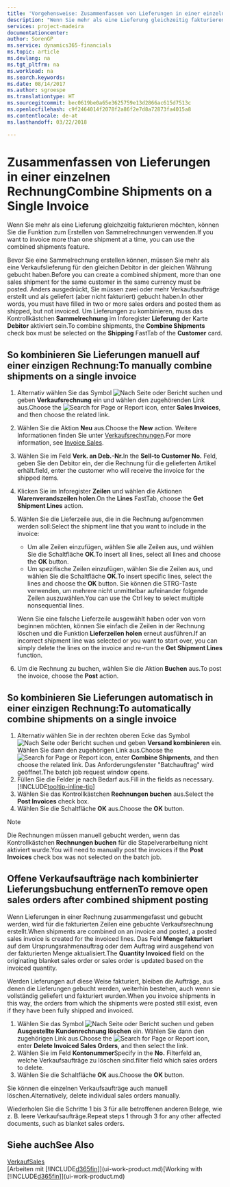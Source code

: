 ```yaml
---
title: 'Vorgehensweise: Zusammenfassen von Lieferungen in einer einzelnen Rechnung | Microsoft Docs'
description: "Wenn Sie mehr als eine Lieferung gleichzeitig fakturieren möchten, können Sie die Funktion zum Erstellen von Sammelrechnungen verwenden."
services: project-madeira
documentationcenter: 
author: SorenGP
ms.service: dynamics365-financials
ms.topic: article
ms.devlang: na
ms.tgt_pltfrm: na
ms.workload: na
ms.search.keywords: 
ms.date: 08/14/2017
ms.author: sgroespe
ms.translationtype: HT
ms.sourcegitcommit: bec0619be0a65e3625759e13d2866ac615d7513c
ms.openlocfilehash: c9f2464014f2078f2a86f2e7d8a72873fa4015a8
ms.contentlocale: de-at
ms.lasthandoff: 03/22/2018

---
```

# <a name="combine-shipments-on-a-single-invoice"></a><span data-ttu-id="03020-103">Zusammenfassen von Lieferungen in einer einzelnen Rechnung</span><span class="sxs-lookup"><span data-stu-id="03020-103">Combine Shipments on a Single Invoice</span></span>
<span data-ttu-id="03020-104">Wenn Sie mehr als eine Lieferung gleichzeitig fakturieren möchten, können Sie die Funktion zum Erstellen von Sammelrechnungen verwenden.</span><span class="sxs-lookup"><span data-stu-id="03020-104">If you want to invoice more than one shipment at a time, you can use the combined shipments feature.</span></span>  

 <span data-ttu-id="03020-105">Bevor Sie eine Sammelrechnung erstellen können, müssen Sie mehr als eine Verkaufslieferung für den gleichen Debitor in der gleichen Währung gebucht haben.</span><span class="sxs-lookup"><span data-stu-id="03020-105">Before you can create a combined shipment, more than one sales shipment for the same customer in the same currency must be posted.</span></span> <span data-ttu-id="03020-106">Anders ausgedrückt, Sie müssen zwei oder mehr Verkaufsaufträge erstellt und als geliefert (aber nicht fakturiert) gebucht haben.</span><span class="sxs-lookup"><span data-stu-id="03020-106">In other words, you must have filled in two or more sales orders and posted them as shipped, but not invoiced.</span></span> <span data-ttu-id="03020-107">Um Lieferungen zu kombinieren, muss das Kontrollkästchen **Sammelrechnung** im Inforegister **Lieferung** der Karte **Debitor** aktiviert sein.</span><span class="sxs-lookup"><span data-stu-id="03020-107">To combine shipments, the **Combine Shipments** check box must be selected on the **Shipping** FastTab of the **Customer** card.</span></span>  

## <a name="to-manually-combine-shipments-on-a-single-invoice"></a><span data-ttu-id="03020-108">So kombinieren Sie Lieferungen manuell auf einer einzigen Rechnung:</span><span class="sxs-lookup"><span data-stu-id="03020-108">To manually combine shipments on a single invoice</span></span>  
1. <span data-ttu-id="03020-109">Alternativ wählen Sie das Symbol ![Nach Seite oder Bericht suchen](media/ui-search/search_small.png "Nach Seite oder Bericht suchen") und geben **Verkaufsrechnung** ein und wählen den zugehörenden Link aus.</span><span class="sxs-lookup"><span data-stu-id="03020-109">Choose the ![Search for Page or Report](media/ui-search/search_small.png "Search for Page or Report icon") icon, enter **Sales Invoices**, and then choose the related link.</span></span>  
2. <span data-ttu-id="03020-110">Wählen Sie die Aktion **Neu** aus.</span><span class="sxs-lookup"><span data-stu-id="03020-110">Choose the **New** action.</span></span> <span data-ttu-id="03020-111">Weitere Informationen finden Sie unter [Verkaufsrechnungen](sales-how-invoice-sales.md).</span><span class="sxs-lookup"><span data-stu-id="03020-111">For more information, see [Invoice Sales](sales-how-invoice-sales.md).</span></span>
3. <span data-ttu-id="03020-112">Wählen Sie im Feld **Verk. an Deb.-Nr.**</span><span class="sxs-lookup"><span data-stu-id="03020-112">In the **Sell-to Customer No.**</span></span> <span data-ttu-id="03020-113">Feld, geben Sie den Debitor ein, der die Rechnung für die gelieferten Artikel erhält.</span><span class="sxs-lookup"><span data-stu-id="03020-113">field, enter the customer who will receive the invoice for the shipped items.</span></span>  
4. <span data-ttu-id="03020-114">Klicken Sie im Inforegister **Zeilen** und wählen die  Aktionen **Warenverandszeilen holen**.</span><span class="sxs-lookup"><span data-stu-id="03020-114">On the **Lines** FastTab, choose the **Get Shipment Lines** action.</span></span>  
5. <span data-ttu-id="03020-115">Wählen Sie die Lieferzeile aus, die in die Rechnung aufgenommen werden soll:</span><span class="sxs-lookup"><span data-stu-id="03020-115">Select the shipment line that you want to include in the invoice:</span></span>  

    - <span data-ttu-id="03020-116">Um alle Zeilen einzufügen, wählen Sie alle Zeilen aus, und wählen Sie die Schaltfläche **OK**.</span><span class="sxs-lookup"><span data-stu-id="03020-116">To insert all lines, select all lines and choose the **OK** button.</span></span>  
    - <span data-ttu-id="03020-117">Um spezifische Zeilen einzufügen, wählen Sie die Zeilen aus, und wählen Sie die Schaltfläche **OK**.</span><span class="sxs-lookup"><span data-stu-id="03020-117">To insert specific lines, select the lines and choose the **OK** button.</span></span> <span data-ttu-id="03020-118">Sie können die STRG-Taste verwenden, um mehrere nicht unmittelbar aufeinander folgende Zeilen auszuwählen.</span><span class="sxs-lookup"><span data-stu-id="03020-118">You can use the Ctrl key to select multiple nonsequential lines.</span></span>  

    <span data-ttu-id="03020-119">Wenn Sie eine falsche Lieferzeile ausgewählt haben oder von vorn beginnen möchten, können Sie einfach die Zeilen in der Rechnung löschen und die Funktion **Lieferzeilen holen** erneut ausführen.</span><span class="sxs-lookup"><span data-stu-id="03020-119">If an incorrect shipment line was selected or you want to start over, you can simply delete the lines on the invoice and re-run the **Get Shipment Lines** function.</span></span>  
7. <span data-ttu-id="03020-120">Um die Rechnung zu buchen, wählen Sie die Aktion **Buchen** aus.</span><span class="sxs-lookup"><span data-stu-id="03020-120">To post the invoice, choose the **Post** action.</span></span>  

## <a name="to-automatically-combine-shipments-on-a-single-invoice"></a><span data-ttu-id="03020-121">So kombinieren Sie Lieferungen automatisch in einer einzigen Rechnung:</span><span class="sxs-lookup"><span data-stu-id="03020-121">To automatically combine shipments on a single invoice</span></span>  
1. <span data-ttu-id="03020-122">Alternativ wählen Sie in der rechten oberen Ecke das Symbol ![Nach Seite oder Bericht suchen](media/ui-search/search_small.png "Nach Seite oder Bericht suchen") und geben **Versand kombinieren** ein. Wählen Sie dann den zugehörigen Link aus.</span><span class="sxs-lookup"><span data-stu-id="03020-122">Choose the ![Search for Page or Report](media/ui-search/search_small.png "Search for Page or Report icon") icon, enter **Combine Shipments**, and then choose the related link.</span></span> <span data-ttu-id="03020-123">Das Anforderungsfenster "Batchauftrag" wird geöffnet.</span><span class="sxs-lookup"><span data-stu-id="03020-123">The batch job request window opens.</span></span>  
2. <span data-ttu-id="03020-124">Füllen Sie die Felder je nach Bedarf aus.</span><span class="sxs-lookup"><span data-stu-id="03020-124">Fill in the fields as necessary.</span></span> [!INCLUDE[tooltip-inline-tip](includes/tooltip-inline-tip_md.md)]
3. <span data-ttu-id="03020-125">Wählen Sie das Kontrollkästchen **Rechnungen buchen** aus.</span><span class="sxs-lookup"><span data-stu-id="03020-125">Select the **Post Invoices** check box.</span></span>  
4.  <span data-ttu-id="03020-126">Wählen Sie die Schaltfläche **OK** aus.</span><span class="sxs-lookup"><span data-stu-id="03020-126">Choose the **OK** button.</span></span>  

> [!NOTE]  
>  <span data-ttu-id="03020-127">Die Rechnungen müssen manuell gebucht werden, wenn das Kontrollkästchen **Rechnungen buchen** für die Stapelverarbeitung nicht aktiviert wurde.</span><span class="sxs-lookup"><span data-stu-id="03020-127">You will need to manually post the invoices if the **Post Invoices** check box was not selected on the batch job.</span></span>  

## <a name="to-remove-open-sales-orders-after-combined-shipment-posting"></a><span data-ttu-id="03020-128">Offene Verkaufsaufträge nach kombinierter Lieferungsbuchung entfernen</span><span class="sxs-lookup"><span data-stu-id="03020-128">To remove open sales orders after combined shipment posting</span></span> 
<span data-ttu-id="03020-129">Wenn Lieferungen in einer Rechnung zusammengefasst und gebucht werden, wird für die fakturierten Zeilen eine gebuchte Verkaufsrechnung erstellt.</span><span class="sxs-lookup"><span data-stu-id="03020-129">When shipments are combined on an invoice and posted, a posted sales invoice is created for the invoiced lines.</span></span> <span data-ttu-id="03020-130">Das Feld **Menge fakturiert** auf dem Ursprungsrahmenauftrag oder dem Auftrag wird ausgehend von der fakturierten Menge aktualisiert.</span><span class="sxs-lookup"><span data-stu-id="03020-130">The **Quantity Invoiced** field on the originating blanket sales order or sales order is updated based on the invoiced quantity.</span></span>  

<span data-ttu-id="03020-131">Werden Lieferungen auf diese Weise fakturiert, bleiben die Aufträge, aus denen die Lieferungen gebucht werden, weiterhin bestehen, auch wenn sie vollständig geliefert und fakturiert wurden.</span><span class="sxs-lookup"><span data-stu-id="03020-131">When you invoice shipments in this way, the orders from which the shipments were posted still exist, even if they have been fully shipped and invoiced.</span></span>   

1. <span data-ttu-id="03020-132">Wählen Sie das Symbol ![Nach Seite oder Bericht suchen](media/ui-search/search_small.png "Nach Seite oder Bericht suchen") und geben **Ausgestellte Kundenrechnung löschen** ein. Wählen Sie dann den zugehörigen Link aus.</span><span class="sxs-lookup"><span data-stu-id="03020-132">Choose the ![Search for Page or Report](media/ui-search/search_small.png "Search for Page or Report icon") icon, enter **Delete Invoiced Sales Orders**, and then select the link.</span></span>  
2. <span data-ttu-id="03020-133">Wählen Sie im Feld **Kontonummer**</span><span class="sxs-lookup"><span data-stu-id="03020-133">Specify in the **No.**</span></span> <span data-ttu-id="03020-134">Filterfeld an, welche Verkaufsaufträge zu löschen sind.</span><span class="sxs-lookup"><span data-stu-id="03020-134">filter field which sales orders to delete.</span></span>  
3. <span data-ttu-id="03020-135">Wählen Sie die Schaltfläche **OK** aus.</span><span class="sxs-lookup"><span data-stu-id="03020-135">Choose the **OK** button.</span></span>  

<span data-ttu-id="03020-136">Sie können die einzelnen Verkaufsaufträge auch manuell löschen.</span><span class="sxs-lookup"><span data-stu-id="03020-136">Alternatively, delete individual sales orders manually.</span></span>  

<span data-ttu-id="03020-137">Wiederholen Sie die Schritte 1 bis 3 für alle betroffenen anderen Belege, wie z. B. leere Verkaufsaufträge.</span><span class="sxs-lookup"><span data-stu-id="03020-137">Repeat steps 1 through 3 for any other affected documents, such as blanket sales orders.</span></span>

## <a name="see-also"></a><span data-ttu-id="03020-138">Siehe auch</span><span class="sxs-lookup"><span data-stu-id="03020-138">See Also</span></span>  
[<span data-ttu-id="03020-139">Verkauf</span><span class="sxs-lookup"><span data-stu-id="03020-139">Sales</span></span>](sales-manage-sales.md)  
<span data-ttu-id="03020-140">[Arbeiten mit [!INCLUDE[d365fin](includes/d365fin_md.md)]](ui-work-product.md)</span><span class="sxs-lookup"><span data-stu-id="03020-140">[Working with [!INCLUDE[d365fin](includes/d365fin_md.md)]](ui-work-product.md)</span></span>

